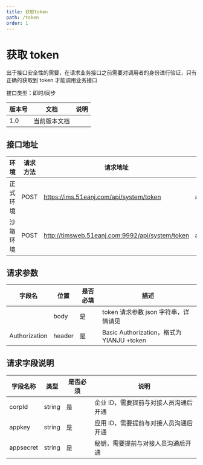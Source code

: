 ```yaml
---
title: 获取token
path: /token
order: 1
---
```


# 获取 token

出于接口安全性的需要，在请求业务接口之前需要对调用者的身份进行验证，只有正确的获取到 token 才能调用业务接口

接口类型：即时/同步

| 版本号 | 文档         | 说明 |
| ------ | ------------ | ---- |
| 1.0    | 当前版本文档 |      |

## 接口地址

| 环境     | 请求方法 | 请求地址                                        | 请求主体 MIME 类型 | 响应主体 MIME 类型 |
| -------- | -------- | ----------------------------------------------- | ------------------ | ------------------ |
| 正式环境 | POST     | https://ims.51eanj.com/api/system/token         | application/json   | application/json   |
| 沙箱环境 | POST     | http://timsweb.51eanj.com:9992/api/system/token | application/json   | application/json   |

## 请求参数

| 字段名        | 位置   | 是否必填 | 描述                                      |
| ------------- | ------ | -------- | ----------------------------------------- |
|               | body   | 是       | token 请求参数 json 字符串，详情请见      |
| Authorization | header | 是       | Basic Authorization，格式为 YIANJU +token |

## 请求字段说明

| 字段名称  | 类型   | 是否必须 | 说明                                  |
| --------- | ------ | -------- | ------------------------------------- |
| corpId    | string | 是       | 企业 ID，需要提前与对接人员沟通后开通 |
| appkey    | string | 是       | 应用 ID，需要提前与对接人员沟通后开通 |
| appsecret | string | 是       | 秘钥，需要提前与对接人员沟通后开通    |
